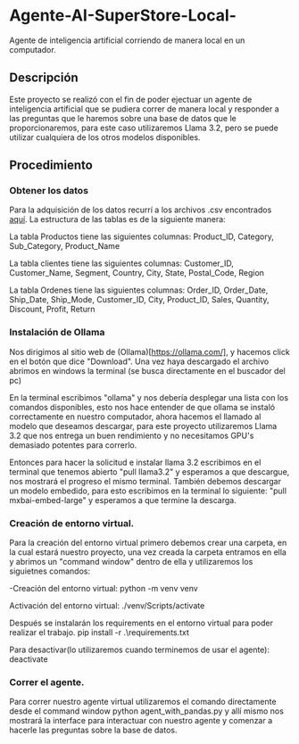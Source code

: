 # Agente-AI-SuperStore-Local-
Agente de inteligencia artificial corriendo de manera local en un computador.
## Descripción 
Este proyecto se realizó con el fin de poder ejectuar un agente de inteligencia artificial que se pudiera correr de manera local y responder a las preguntas que le haremos sobre una base de datos que le proporcionaremos, para este caso utilizaremos Llama 3.2, pero se puede utilizar cualquiera de los otros modelos disponibles.
## Procedimiento
### Obtener los datos
Para la adquisición de los datos recurrí a los archivos .csv encontrados [aquí](https://github.com/joselquin/SuperStore_sales?tab=readme-ov-file).
La estructura de las tablas es de la siguiente manera:

La tabla Productos tiene las siguientes columnas: Product_ID, Category, Sub_Category, Product_Name

La tabla clientes tiene las siguientes columnas: Customer_ID, Customer_Name, Segment, Country, City, State, Postal_Code, Region

La tabla Ordenes tiene las siguientes columnas: Order_ID, Order_Date, Ship_Date, Ship_Mode, Customer_ID, City, Product_ID, Sales, Quantity, Discount, Profit, Return
### Instalación de Ollama
Nos dirigimos al sitio web de (Ollama)[https://ollama.com/], y hacemos click en el botón que dice "Download". Una vez haya descargado el archivo abrimos en windows la terminal (se busca directamente en el buscador del pc)

En la terminal escribimos "ollama" y nos debería desplegar una lista con los comandos disponibles, esto nos hace entender de que ollama se instaló correctamente en nuestro computador, ahora hacemos el llamado al modelo que deseamos descargar, para este proyecto utilizaremos Llama 3.2 que nos entrega un buen rendimiento y no necesitamos GPU's demasiado potentes para correrlo.

Entonces para hacer la solicitud e instalar llama 3.2 escribimos en el terminal que tenemos abierto "pull llama3.2" y esperamos a que descargue, nos mostrará el progreso el mismo terminal. También debemos descargar un modelo embedido, para esto escribimos en la terminal lo siguiente: "pull mxbai-embed-large" y esperamos a que termine la descarga.

### Creación de entorno virtual.
Para la creación del entorno virtual primero debemos crear una carpeta, en la cual estará nuestro proyecto, una vez creada la carpeta entramos en ella y abrimos un "command window" dentro de ella y utilizaremos los siguietnes comandos:

-Creación del entorno virtual:
python -m venv venv

Activación del entorno virtual:
./venv/Scripts/activate

Después se instalarán los requirements en el entorno virtual para poder realizar el trabajo.
pip install -r .\requirements.txt

Para desactivar(lo utilizaremos cuando terminemos de usar el agente):
deactivate

### Correr el agente. 
Para correr nuestro agente virtual utilizaremos el comando directamente desde el command window python agent_with_pandas.py y allí mismo nos mostrará la interface para interactuar con nuestro agente y comenzar a hacerle las preguntas sobre la base de datos.
